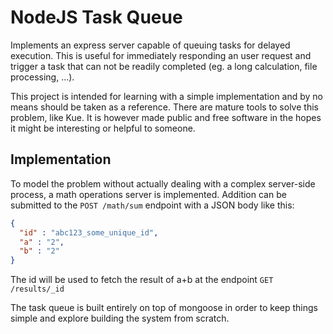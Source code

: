 # NodeJS Task Queue

Implements an express server capable of queuing tasks for delayed execution. This is useful for immediately responding an user request and trigger a task that can not be readily completed (eg. a long calculation, file processing, ...).

This project is intended for learning with a simple implementation and by no means should be taken as a reference. There are mature tools to solve this problem, like Kue. It is however made public and free software in the hopes it might be interesting or helpful to someone.

## Implementation

To model the problem without actually dealing with a complex server-side process, a math operations server is implemented. Addition can be submitted to the `POST /math/sum` endpoint with a JSON body like this:

```JSON
{
  "id" : "abc123_some_unique_id",
  "a" : "2",
  "b" : "2"
}
```

The id will be used to fetch the result of a+b at the endpoint `GET /results/_id`

The task queue is built entirely on top of mongoose in order to keep things simple and explore building the system from scratch.
